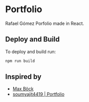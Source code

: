 # Portfolio

Rafael Gómez Porfolio made in React.

## Deploy and Build

To deploy and build run:

```cmd
npm run build
```

## Inspired by

- [Max Böck](https://mxb.dev/)
- [soumyajit4419 | Portfolio](https://soumyajit.vercel.app/about) 